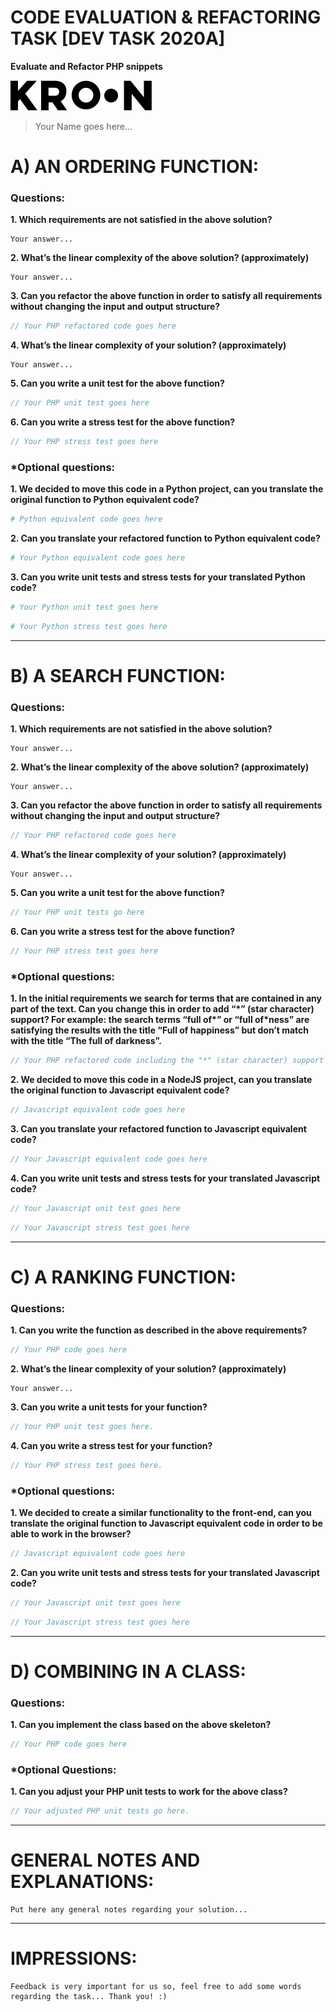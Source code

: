 # CODE EVALUATION & REFACTORING TASK [DEV TASK 2020A]
**Evaluate and Refactor PHP snippets**

[![Kroon](kroon.svg)](https://kroonstudio.com/)

> Your Name goes here...

# A) AN ORDERING FUNCTION:
### Questions:
**1. Which requirements are not satisfied in the above solution?**
```
Your answer...
```
**2. What’s the linear complexity of the above solution? (approximately)**
```
Your answer...
```
**3. Can you refactor the above function in order to satisfy all requirements without changing the input and output structure?**
```php
// Your PHP refactored code goes here
```
**4. What’s the linear complexity of your solution? (approximately)**
```
Your answer...
```
**5. Can you write a unit test for the above function?**
```php
// Your PHP unit test goes here
```
**6. Can you write a stress test for the above function?**
```php
// Your PHP stress test goes here
```
### *Optional questions:
**1. We decided to move this code in a Python project, can you translate the original function to Python equivalent code?**
```python
# Python equivalent code goes here
```
**2. Can you translate your refactored function to Python equivalent code?**
```python
# Your Python equivalent code goes here
```
**3. Can you write unit tests and stress tests for your translated Python code?**
```python
# Your Python unit test goes here
```
```python
# Your Python stress test goes here
```

---

# B) A SEARCH FUNCTION:
### Questions:
**1. Which requirements are not satisfied in the above solution?**
```
Your answer...
```
**2. What’s the linear complexity of the above solution? (approximately)**
```
Your answer...
```
**3. Can you refactor the above function in order to satisfy all requirements without changing the input and output structure?**
```php
// Your PHP refactored code goes here
```
**4. What’s the linear complexity of your solution? (approximately)**
```
Your answer...
```
**5. Can you write a unit test for the above function?**
```php
// Your PHP unit tests go here
```
**6. Can you write a stress test for the above function?**
```php
// Your PHP stress test goes here
```
### *Optional questions:
**1. In the initial requirements we search for terms that are contained in any part of the text. Can you change this in order to add “\*” (star character) support? For example: the search terms “full of\*” or “full of\*ness” are satisfying the results with the title “Full of happiness” but don’t match with the title “The full of darkness”.**
```php
// Your PHP refactored code including the "*" (star character) support goes here
```
**2. We decided to move this code in a NodeJS project, can you translate the original function to Javascript equivalent code?**
```javascript
// Javascript equivalent code goes here
```
**3. Can you translate your refactored function to Javascript equivalent code?**
```javascript
// Your Javascript equivalent code goes here
```
**4. Can you write unit tests and stress tests for your translated Javascript code?**
```javascript
// Your Javascript unit test goes here
```
```javascript
// Your Javascript stress test goes here
```

---

# C) A RANKING FUNCTION:
### Questions:

**1. Can you write the function as described in the above requirements?**
```php
// Your PHP code goes here
```
**2. What’s the linear complexity of your solution? (approximately)**
```
Your answer...
```
**3. Can you write a unit tests for your function?**
```php
// Your PHP unit test goes here.
```
**4. Can you write a stress test for your function?**
```php
// Your PHP stress test goes here.
```
### *Optional questions:
**1. We decided to create a similar functionality to the front-end, can you translate the original function to Javascript equivalent code in order to be able to work in the browser?**
```javascript
// Javascript equivalent code goes here
```
**2. Can you write unit tests and stress tests for your translated Javascript code?**
```javascript
// Your Javascript unit test goes here
```
```javascript
// Your Javascript stress test goes here
```

---

# D) COMBINING IN A CLASS:
### Questions:
**1. Can you implement the class based on the above skeleton?**
```php
// Your PHP code goes here
```
### *Optional Questions:
**1. Can you adjust your PHP unit tests to work for the above class?**
```php
// Your adjusted PHP unit tests go here.
```

---

# GENERAL NOTES AND EXPLANATIONS:
```
Put here any general notes regarding your solution...
```

---

# IMPRESSIONS:
```
Feedback is very important for us so, feel free to add some words regarding the task... Thank you! :)
```
